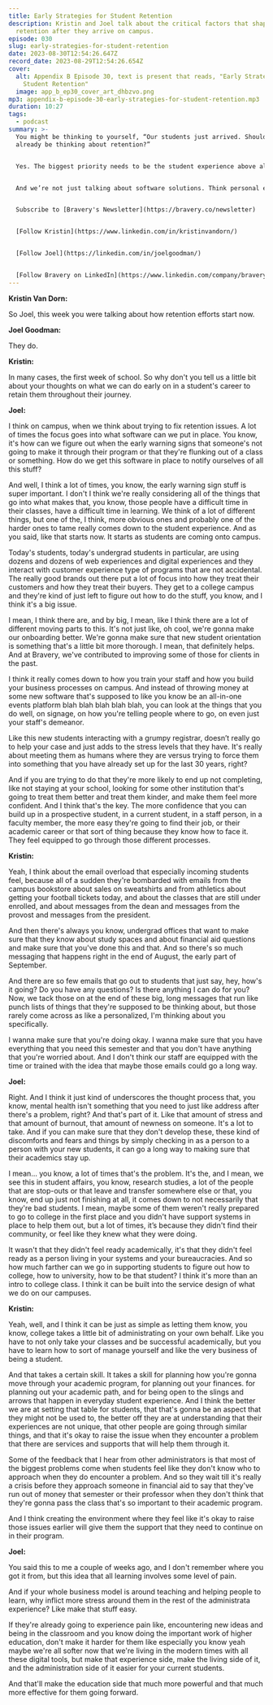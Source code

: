 ```yaml
---
title: Early Strategies for Student Retention
description: Kristin and Joel talk about the critical factors that shape student
  retention after they arrive on campus.
episode: 030
slug: early-strategies-for-student-retention
date: 2023-08-30T12:54:26.647Z
record_date: 2023-08-29T12:54:26.654Z
cover:
  alt: Appendix B Episode 30, text is present that reads, "Early Strategies for
    Student Retention"
  image: app_b_ep30_cover_art_dhbzvo.png
mp3: appendix-b-episode-30-early-strategies-for-student-retention.mp3
duration: 10:27
tags:
  - podcast
summary: >-
  You might be thinking to yourself, “Our students just arrived. Should we
  already be thinking about retention?”


  Yes. The biggest priority needs to be the student experience above all other things. Make sure they feel supported from the moment they set foot on campus. 


  And we’re not just talking about software solutions. Think personal engagement, simplified administrative processes, and creating an environment where students feel empowered to navigate their academic journey.


  Subscribe to [Bravery's Newsletter](https://bravery.co/newsletter)


  [Follow Kristin](https://www.linkedin.com/in/kristinvandorn/)


  [Follow Joel](https://linkedin.com/in/joelgoodman/)


  [Follow Bravery on LinkedIn](https://www.linkedin.com/company/bravery-media/)
---
```

**Kristin Van Dorn:**

So Joel, this week you were talking about how retention efforts start now.

**Joel Goodman:**

They do.

**Kristin:**

In many cases, the first week of school. So why don't you tell us a little bit about your thoughts on what we can do early on in a student's career to retain them throughout their journey.

**Joel:**

I think on campus, when we think about trying to fix retention issues. A lot of times the focus goes into what software can we put in place. You know, it's how can we figure out when the early warning signs that someone's not going to make it through their program or that they're flunking out of a class or something. How do we get this software in place to notify ourselves of all this stuff? 

And well, I think a lot of times, you know, the early warning sign stuff is super important. I don't I think we're really considering all of the things that go into what makes that, you know, those people have a difficult time in their classes, have a difficult time in learning. We think of a lot of different things, but one of the, I think, more obvious ones and probably one of the harder ones to tame really comes down to the student experience. And as you said, like that starts now. It starts as students are coming onto campus. 

Today's students, today's undergrad students in particular, are using dozens and dozens of web experiences and digital experiences and they interact with customer experience type of programs that are not accidental. The really good brands out there put a lot of focus into how they treat their customers and how they treat their buyers. They get to a college campus and they're kind of just left to figure out how to do the stuff, you know, and I think it's a big issue. 

I mean, I think there are, and by big, I mean, like I think there are a lot of different moving parts to this. It's not just like, oh cool, we're gonna make our onboarding better. We're gonna make sure that new student orientation is something that's a little bit more thorough. I mean, that definitely helps. And at Bravery, we've contributed to improving some of those for clients in the past. 

I think it really comes down to how you train your staff and how you build your business processes on campus. And instead of throwing money at some new software that's supposed to like you know be an all-in-one events platform blah blah blah blah blah, you can look at the things that you do well, on signage, on how you're telling people where to go, on even just your staff's demeanor. 

Like this new students interacting with a grumpy registrar, doesn’t really go to help your case and just adds to the stress levels that they have. It's really about meeting them as humans where they are versus trying to force them into something that you have already set up for the last 30 years, right? 

And if you are trying to do that they're more likely to end up not completing, like not staying at your school, looking for some other institution that's going to treat them better and treat them kinder, and make them feel more confident. And I think that's the key. The more confidence that you can build up in a prospective student, in a current student, in a staff person, in a faculty member, the more easy they're going to find their job, or their academic career or that sort of thing because they know how to face it. They feel equipped to go through those different processes.

**Kristin:**

Yeah, I think about the email overload that especially incoming students feel, because all of a sudden they're bombarded with emails from the campus bookstore about sales on sweatshirts and from athletics about getting your football tickets today, and about the classes that are still under enrolled, and about messages from the dean and messages from the provost and messages from the president. 

And then there's always you know, undergrad offices that want to make sure that they know about study spaces and about financial aid questions and make sure that you've done this and that. And so there's so much messaging that happens right in the end of August, the early part of September. 

And there are so few emails that go out to students that just say, hey, how's it going? Do you have any questions? Is there anything I can do for you? Now, we tack those on at the end of these big, long messages that run like punch lists of things that they're supposed to be thinking about, but those rarely come across as like a personalized, I'm thinking about you specifically.

I wanna make sure that you're doing okay. I wanna make sure that you have everything that you need this semester and that you don't have anything that you're worried about. And I don't think our staff are equipped with the time or trained with the idea that maybe those emails could go a long way.

**Joel:**

Right. And I think it just kind of underscores the thought process that, you know, mental health isn't something that you need to just like address after there's a problem, right? And that's part of it. Like that amount of stress and that amount of burnout, that amount of newness on someone. It's a lot to take. And if you can make sure that they don't develop these, these kind of discomforts and fears and things by simply checking in as a person to a person with your new students, it can go a long way to making sure that their academics stay up. 

I mean... you know, a lot of times that's the problem. It's the, and I mean, we see this in student affairs, you know, research studies, a lot of the people that are stop-outs or that leave and transfer somewhere else or that, you know, end up just not finishing at all, it comes down to not necessarily that they're bad students. I mean, maybe some of them weren't really prepared to go to college in the first place and you didn't have support systems in place to help them out, but a lot of times, it’s because they didn't find their community, or feel like they knew what they were doing. 

It wasn't that they didn't feel ready academically, it's that they didn't feel ready as a person living in your systems and your bureaucracies. And so how much farther can we go in supporting students to figure out how to college, how to university, how to be that student? I think it's more than an intro to college class. I think it can be built into the service design of what we do on our campuses.

**Kristin:**

Yeah, well, and I think it can be just as simple as letting them know, you know, college takes a little bit of administrating on your own behalf. Like you have to not only take your classes and be successful academically, but you have to learn how to sort of manage yourself and like the very business of being a student.

And that takes a certain skill. It takes a skill for planning how you're gonna move through your academic program, for planning out your finances. for planning out your academic path, and for being open to the slings and arrows that happen in everyday student experience. And I think the better we are at setting that table for students, that that's gonna be an aspect that they might not be used to, the better off they are at understanding that their experiences are not unique, that other people are going through similar things, and that it's okay to raise the issue when they encounter a problem that there are services and supports that will help them through it. 

Some of the feedback that I hear from other administrators is that most of the biggest problems come when students feel like they don't know who to approach when they do encounter a problem. And so they wait till it's really a crisis before they approach someone in financial aid to say that they've run out of money that semester or their professor when they don't think that they're gonna pass the class that's so important to their academic program. 

And I think creating the environment where they feel like it's okay to raise those issues earlier will give them the support that they need to continue on in their program.

**Joel:**

You said this to me a couple of weeks ago, and I don't remember where you got it from, but this idea that all learning involves some level of pain. 

And if your whole business model is around teaching and helping people to learn, why inflict more stress around them in the rest of the administrata experience? Like make that stuff easy. 

If they're already going to experience pain like, encountering new ideas and being in the classroom and you know doing the important work of higher education, don't make it harder for them like especially you know yeah maybe we're all softer now that we're living in the modern times with all these digital tools, but make that experience side, make the living side of it, and the administration side of it easier for your current students. 

And that'll make the education side that much more powerful and that much more effective for them going forward.